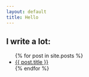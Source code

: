 ```yaml
--- 
layout: default
title: Hello
---
```

<h2>I write a lot:</h2>
<ul>
{% for post in site.posts %}
<li>
  <a href='{{ post.url }}'>{{ post.title }}</a>
</li>
{% endfor %}
</ul>
